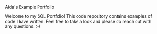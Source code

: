 Aida's Example Portfolio

Welcome to my SQL Portfolio!  This code repository contains examples of code I have written.  Feel free to take a look and please do reach out with any questions. :-)
